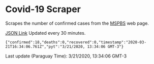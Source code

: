 # Covid-19 Scraper

Scrapes the number of confirmed cases from the [MSPBS](https://www.mspbs.gov.py/covid-19.php) web page.

[JSON Link](https://jmayalag.github.io/covid19-scrape/cases.json)
Updated every 30 minutes.
```
{"confirmed":18,"deaths":0,"recovered":0,"timestamp":"2020-03-21T16:34:06.761Z","pyt":"3/21/2020, 13:34:06 GMT-3"}
```
Last update (Paraguay Time): 3/21/2020, 13:34:06 GMT-3